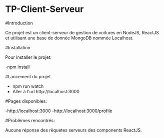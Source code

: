 # TP-Client-Serveur

#Introduction

Ce projet est un client-serveur de gestion de voitures en NodeJS, ReactJS et utilisant une base de donnée MongoDB nommée Localhost.

#Installation

Pour installer le projet:

-npm install

#Lancement du projet

- npm run watch
- Aller à l'url http://localhost:3000

#Pages disponibles:

-http://localhost:3000
-http://localhost:3000/profile

#Problèmes rencontrés:

Aucune réponse des rêquetes serveurs des components ReactJS.
